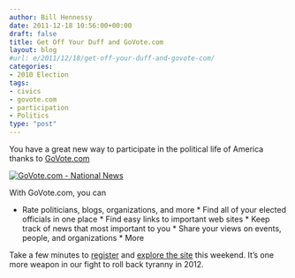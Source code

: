 ```yaml
---
author: Bill Hennessy
date: 2011-12-18 10:56:00+00:00
draft: false
title: Get Off Your Duff and GoVote.com
layout: blog
#url: e/2011/12/18/get-off-your-duff-and-govote-com/
categories:
- 2010 Election
tags:
- civics
- govote.com
- participation
- Politics
type: "post"
---
```


You have a great new way to participate in the political life of America thanks to [GoVote.com](https://www.govote.com)

[![GoVote.com - National News](https://hennessysview.com/wp-content/uploads/2011/12/GoVote.com-National-News.png)
](https://www.govote.com)

With GoVote.com, you can

  * Rate politicians, blogs, organizations, and more   * Find all of your elected officials in one place   * Find easy links to important web sites   * Keep track of news that most important to you   * Share your views on events, people, and organizations   * More

Take a few minutes to [register](https://govote.com) and [explore the site](https://govote.com/about/tutorials) this weekend. It’s one more weapon in our fight to roll back tyranny in 2012.
